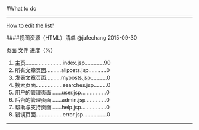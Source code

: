 #What to do

-------

[How to edit the list?](https://github.com/JafeChang/emboard/blob/master/what_to_do/how_to_edit_these_lists.md "How to edit the list?")


####视图资源（HTML）清单 
@jafechang  2015-09-30


页面      文件    进度（%）    

1.    主页.........................index.jsp.............90       
2.    所有文章页面..........allposts.jsp............0   
3.    发表文章页面..........myposts.jsp...........0   
4.    搜索页面..................searches.jsp.........0   
5.    用户的管理页面.......user.jsp.................0   
6.    后台的管理页面.......admin.jsp..............0   
7.    帮助与支持页面.......help.jsp.................0   
8.    错误页面..................error.jsp................0   

--------
 


